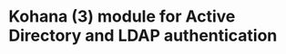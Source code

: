 Kohana (3) module for Active Directory and LDAP authentication
==============================================================

